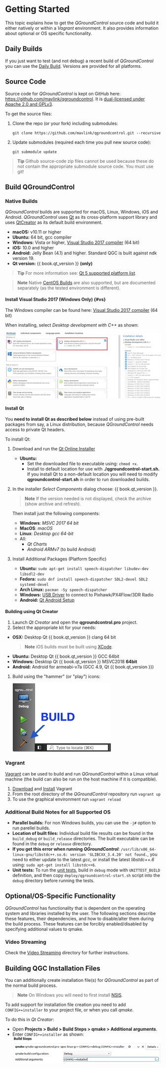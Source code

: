 # Getting Started

This topic explains how to get the *QGroundControl* source code and build it either natively or within a *Vagrant* environment. 
It also provides information about optional or OS specific functionality.

## Daily Builds

If you just want to test (and not debug) a recent build of *QGroundControl* you can use the [Daily Build](https://docs.qgroundcontrol.com/en/releases/daily_builds.html). Versions are provided for all platforms. 

## Source Code

Source code for *QGroundControl* is kept on GitHub here: https://github.com/mavlink/qgroundcontrol.
It is [dual-licensed under Apache 2.0 and GPLv3](https://github.com/mavlink/qgroundcontrol/blob/master/COPYING.md).

To get the source files:
1. Clone the repo (or your fork) including submodules:
   ```
   git clone https://github.com/mavlink/qgroundcontrol.git --recursive
   ```
2. Update submodules (required each time you pull new source code):
   ```
   git submodule update
   ```

> **Tip** Github source-code zip files cannot be used because these do not contain the appropriate submodule source code. You must use git!


## Build QGroundControl

### Native Builds

*QGroundControl* builds are supported for macOS, Linux, Windows, iOS and Android. *QGroundControl* uses [Qt](http://www.qt.io) as its cross-platform support library and uses [QtCreator](http://doc.qt.io/qtcreator/index.html) as its default build environment.

- **macOS:** v10.11 or higher
- **Ubuntu:** 64 bit, gcc compiler
- **Windows:** Vista or higher, [Visual Studio 2017 compiler](#vs) (64 bit)
- **iOS:** 10.0 and higher
- **Android:** Jelly Bean (4.1) and higher. Standard QGC is built against ndk version 19.
- **Qt version:** {{ book.qt_version }} **(only)** <!-- NOTE {{ book.qt_version }} is set in the variables section of gitbook file https://github.com/mavlink/qgc-dev-guide/blob/master/book.json -->

> **Tip** For more information see: [Qt 5 supported platform list](http://doc.qt.io/qt-5/supported-platforms.html).

<span></span>
> **Note** Native [CentOS Builds](../getting_started/CentOS.md) are also supported, but are documented separately (as the tested environment is different).

#### Install Visual Studio 2017 (Windows Only) {#vs}

The Windows compiler can be found here: [Visual Studio 2017 compiler](https://visualstudio.microsoft.com/vs/older-downloads/) (64 bit)

When installing, select *Desktop development with C++* as shown:

![Visual Studio 2017 - Select Desktop Environment with C++](../../assets/getting_started/visual_studio_select_features.png)


#### Install Qt

You **need to install Qt as described below** instead of using pre-built packages from say, a Linux distribution, because *QGroundControl* needs access to private Qt headers.

To install Qt:

1. Download and run the [Qt Online Installer](http://www.qt.io/download-open-source)
   - **Ubuntu:** 
     - Set the downloaded file to executable using: `chmod +x`. 
     - Install to default location for use with **./qgroundcontrol-start.sh.** If you install Qt to a non-default location you will need to modify **qgroundcontrol-start.sh** in order to run downloaded builds.
1. In the installer *Select Components* dialog choose: {{ book.qt_version }}.
   
   > **Note** If the version needed is not displayed, check the archive (show archive and refresh).
   
   Then install just the following components: 
   - **Windows**: *MSVC 2017 64 bit*
   - **MacOS**: *macOS*
   - **Linux**: *Desktop gcc 64-bit*
   - All:
     - *Qt Charts* <!-- and *Qt Remote Objects (TP)* -->
     - *Android ARMv7* (to build Android)
1. Install Additional Packages (Platform Specific)
   - **Ubuntu:** `sudo apt-get install speech-dispatcher libudev-dev libsdl2-dev`
   - **Fedora:** `sudo dnf install speech-dispatcher SDL2-devel SDL2 systemd-devel`
   - **Arch Linux:** `pacman -Sy speech-dispatcher`
   - **Windows:** [USB Driver](http://www.pixhawk.org/firmware/downloads) to connect to Pixhawk/PX4Flow/3DR Radio
   - **Android:** [Qt Android Setup](http://doc.qt.io/qt-5/androidgs.html)

#### Building using Qt Creator

1. Launch *Qt Creator* and open the **qgroundcontrol.pro** project.
1. Select the appropriate kit for your needs:
  - **OSX:** Desktop Qt {{ book.qt_version }} clang 64 bit
    > **Note** iOS builds must be built using [XCode](http://doc.qt.io/qt-5/ios-support.html).
  - **Ubuntu:** Desktop Qt {{ book.qt_version }} GCC 64bit
  - **Windows:** Desktop Qt {{ book.qt_version }} MSVC2018 **64bit**
  - **Android:** Android for armeabi-v7a (GCC 4.9, Qt {{ book.qt_version }})
1. Build using the "hammer" (or "play") icons:
   
   ![QtCreator Build Button](../../assets/getting_started/qt_creator_build_qgc.png)


### Vagrant

[Vagrant](https://www.vagrantup.com/) can be used to build and run *QGroundControl* within a Linux virtual machine (the build can also be run on the host machine if it is compatible).

1. [Download](https://www.vagrantup.com/downloads.html) and [Install](https://www.vagrantup.com/docs/getting-started/) Vagrant
1. From the root directory of the *QGroundControl* repository run `vagrant up`
1. To use the graphical environment run `vagrant reload`

### Additional Build Notes for all Supported OS

* **Parallel builds:** For non Windows builds, you can use the `-j#` option to run parellel builds.
* **Location of built files:** Individual build file results can be found in the `build_debug` or `build_release` directories. The built executable can be found in the `debug` or `release` directory.
* **If you get this error when running _QGroundControl_**: `/usr/lib/x86_64-linux-gnu/libstdc++.so.6: version 'GLIBCXX_3.4.20' not found.`, you need to either update to the latest *gcc*, or install the latest *libstdc++.6* using: `sudo apt-get install libstdc++6`.
* **Unit tests:** To run the [unit tests](../contribute/unit_tests.md), build in `debug` mode with `UNITTEST_BUILD` definition, and then copy `deploy/qgroundcontrol-start.sh` script into the `debug` directory before running the tests.


## Optional/OS-Specific Functionality

*QGroundControl* has functionality that is dependent on the operating system and libraries installed by the user. The following sections describe these features, their dependencies, and how to disable/alter them during the build process. These features can be forcibly enabled/disabled by specifying additional values to qmake. 

### Video Streaming

Check the [Video Streaming](https://github.com/mavlink/qgroundcontrol/tree/master/src/VideoStreaming) directory for further instructions.

## Building QGC Installation Files

You can additionally create installation file(s) for *QGroundControl* as part of the normal build process.

> **Note** On Windows you will need to first install [NSIS](https://sourceforge.net/projects/nsis/).

To add support for installation file creation you need to add `CONFIG+=installer` to your project file, or when you call *qmake*.

To do this in *Qt Creator*:
- Open **Projects > Build > Build Steps > qmake > Additional arguments**.
- Enter `CONFIG+=installer` as shown:
  ![Installer](../../assets/getting_started/qt_project_installer.png)

